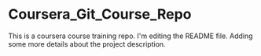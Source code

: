 # Coursera_Git_Course_Repo
This is a coursera course training repo.
I'm editing the README file. Adding some more details about the project description.

